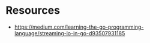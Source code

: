 # Resources

- <https://medium.com/learning-the-go-programming-language/streaming-io-in-go-d93507931185>

